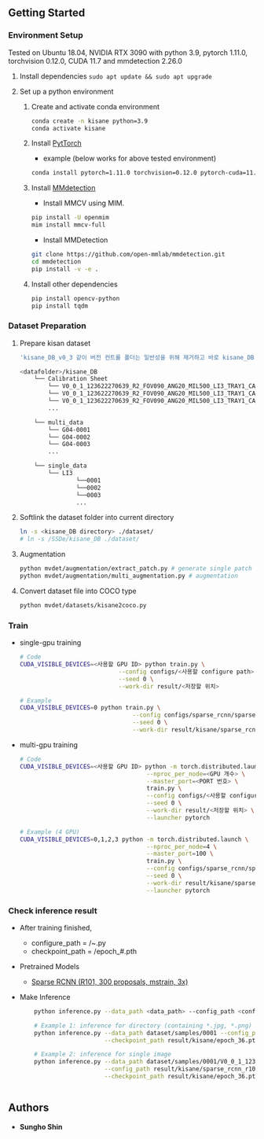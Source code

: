 
## Getting Started

### Environment Setup
Tested on Ubuntu 18.04, NVIDIA RTX 3090 with python 3.9, pytorch 1.11.0, torchvision 0.12.0, CUDA 11.7 and mmdetection 2.26.0
1. Install dependencies
       ```
       sudo apt update && sudo apt upgrade
       ```

2. Set up a python environment
    1. Create and activate conda environment
        ```bash
        conda create -n kisane python=3.9
        conda activate kisane
        ```

    2. Install [PytTorch](https://pytorch.org/get-started/locally/)
        - example (below works for above tested environment)
        ```bash
        conda install pytorch=1.11.0 torchvision=0.12.0 pytorch-cuda=11.7 -c pytorch -c nvidia
        ```

    3. Install [MMdetection](https://mmdetection.readthedocs.io/en/stable/get_started.html)
        - Install MMCV using MIM.
        ```bash
        pip install -U openmim
        mim install mmcv-full
        ```

        -  Install MMDetection
        ```bash
        git clone https://github.com/open-mmlab/mmdetection.git
        cd mmdetection
        pip install -v -e .
        ```

    4. Install other dependencies
       ```bash
       pip install opencv-python
       pip install tqdm
       ```

### Dataset Preparation
1. Prepare kisan dataset 
    ```bash
    'kisane_DB_v0_3 같이 버전 컨트롤 폴더는 일반성을 위해 제거하고 바로 kisane_DB 폴더 아래 데이터들을 위치시켰습니다.'
    
    <datafolder>/kisane_DB
        └── Calibration Sheet
            └── V0_0_1_123622270639_R2_FOV090_ANG20_MIL500_LI3_TRAY1_CA_LY_TP1_TO000_Cal_Sheet_20221128_115329_Color.png
            └── V0_0_1_123622270639_R2_FOV090_ANG20_MIL500_LI3_TRAY1_CA_LY_TP1_TO000_Cal_Sheet_20221128_115329_Depth.png
            └── V0_0_1_123622270639_R2_FOV090_ANG20_MIL500_LI3_TRAY1_CA_LY_TP1_TO000_Cal_Sheet_20221128_115329.txt
            ...

        └── multi_data
            └── G04-0001
            └── G04-0002
            └── G04-0003
            ...

        └── single_data
            └── LI3
                    └──0001
                    └──0002
                    └──0003
                    ...   
    ```

2. Softlink the dataset folder into current directory
    ```bash
    ln -s <kisane_DB directory> ./dataset/
    # ln -s /SSDe/kisane_DB ./dataset/
    ```

3. Augmentation
    ```bash
    python mvdet/augmentation/extract_patch.py # generate single patch
    python mvdet/augmentation/multi_augmentation.py # augmentation
    ```

4. Convert dataset file into COCO type
    ```bash
    python mvdet/datasets/kisane2coco.py
    ```


### Train
- single-gpu training
    ```bash
    # Code
    CUDA_VISIBLE_DEVICES=<사용할 GPU ID> python train.py \
                                --config configs/<사용할 configure path> \
                                --seed 0 \
                                --work-dir result/<저장할 위치>

    # Example
    CUDA_VISIBLE_DEVICES=0 python train.py \
                                    --config configs/sparse_rcnn/sparse_rcnn_r101_fpn_300_proposals_crop_mstrain_480-800_3x_coco.py \
                                    --seed 0 \
                                    --work-dir result/kisane/sparse_rcnn_r101_fpn_300_proposals_crop_mstrain_480-800_3x_coco
    ```

- multi-gpu training
    ```bash
    # Code
    CUDA_VISIBLE_DEVICES=<사용할 GPU ID> python -m torch.distributed.launch \
                                        --nproc_per_node=<GPU 개수> \
                                        --master_port=<PORT 번호> \
                                        train.py \
                                        --config configs/<사용할 configure> \
                                        --seed 0 \
                                        --work-dir result/<저장할 위치> \
                                        --launcher pytorch

    # Example (4 GPU)
    CUDA_VISIBLE_DEVICES=0,1,2,3 python -m torch.distributed.launch \
                                        --nproc_per_node=4 \
                                        --master_port=100 \
                                        train.py \
                                        --config configs/sparse_rcnn/sparse_rcnn_r101_fpn_300_proposals_crop_mstrain_480-800_3x_coco.py \
                                        --seed 0 \
                                        --work-dir result/kisane/sparse_rcnn_r101_fpn_300_proposals_crop_mstrain_480-800_3x_coco \
                                        --launcher pytorch
    ```


### Check inference result
- After training finished,
    - configure_path = <save-directory>/~.py
    - checkpoint_path = <save-directory>/epoch_#.pth

- Pretrained Models
    - [Sparse RCNN (R101, 300 proposals, mstrain, 3x)]()

- Make Inference
    ```bash
        python inference.py --data_path <data_path> --config_path <configure_path> --checkpoint_path <checkpoint_path> --gpu_id <gpu id> --save_dir <save directory>

        # Example 1: inference for directory (containing *.jpg, *.png)
        python inference.py --data_path dataset/samples/0001 --config_path result/kisane/sparse_rcnn_r101_fpn_300_proposals_crop_mstrain_480-800_3x_coco.py \
                            --checkpoint_path result/kisane/epoch_36.pth --gpu_id 0 --save_dir visualization/

        # Example 2: inference for single image
        python inference.py --data_path dataset/samples/0001/V0_0_1_123622270639_R2_FOV090_ANG20_MIL500_LI3_TRAY2_BR_LY_TP1_TO045_G04-0005_20230110_111409_Color.png \
                            --config_path result/kisane/sparse_rcnn_r101_fpn_300_proposals_crop_mstrain_480-800_3x_coco.py \
                            --checkpoint_path result/kisane/epoch_36.pth --gpu_id 0 --save_dir visualization/



## Authors
- **Sungho Shin**

